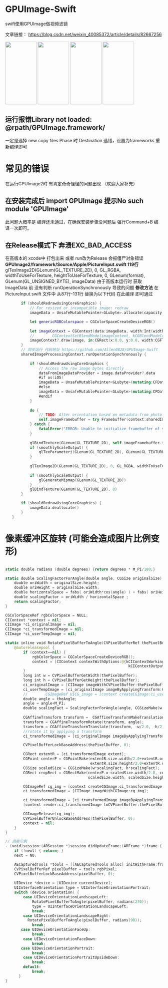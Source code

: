 # GPUImage-Swift
swift使用GPUImage做视频滤镜

文章链接： https://blog.csdn.net/weixin_40085372/article/details/82667256

<view><img src="https://github.com/Allen0828/GPUImage2-Swift/blob/master/ResultsShow/001.PNG" width="100" height="200"></img> 
<img src="https://github.com/Allen0828/GPUImage2-Swift/blob/master/ResultsShow/002.PNG" width="100" height="200"></img> 
<img src="https://github.com/Allen0828/GPUImage2-Swift/blob/master/ResultsShow/003.PNG" width="100" height="200"></img> 
<img src="https://github.com/Allen0828/GPUImage2-Swift/blob/master/ResultsShow/004.PNG" width="100" height="200"></img> 
</view>



## 运行报错Library not loaded: @rpath/GPUImage.framework/
一定是选择 new copy files Phase 时  Destination 选错，设置为frameworks 重新编译即可


# 常见的错误
在运行GPUImage2时 有肯定奇奇怪怪的问题出现  （欢迎大家补充）
## 在安装完成后 import GPUImage 提示No such module 'GPUImage'
此问题大概率是 编译还未通过，在确保安装步骤没问题后 强行Command+B 编译一次即可。
## 在Release模式下 奔溃EXC_BAD_ACCESS
在高版本的 xcode中 打包出来 或者 run改为Release 会报僵尸对象错误 
**GPUImage2/framework/Source/Apple/PictureInput.swift  119行**
 glTexImage2D(GLenum(GL_TEXTURE_2D), 0, GL_RGBA, widthToUseForTexture, heightToUseForTexture, 0, GLenum(format), GLenum(GL_UNSIGNED_BYTE), imageData)
 由于高版本运行时  获取ImageData 前 没有判断 runOperationSynchronously 导致的问题
 **修改方法**
 在PictureInput.swift 文件中  从87行-131行 替换为以下代码 在此编译 即可通过
 ```swift
        if (shouldRedrawUsingCoreGraphics) {
            // For resized or incompatible image: redraw
            imageData = UnsafeMutablePointer<GLubyte>.allocate(capacity:Int(widthToUseForTexture * heightToUseForTexture) * 4)

            let genericRGBColorspace = CGColorSpaceCreateDeviceRGB()
            
            let imageContext = CGContext(data:imageData, width:Int(widthToUseForTexture), height:Int(heightToUseForTexture), bitsPerComponent:8, bytesPerRow:Int(widthToUseForTexture) * 4, space:genericRGBColorspace,  bitmapInfo:CGImageAlphaInfo.premultipliedFirst.rawValue | CGBitmapInfo.byteOrder32Little.rawValue)
            //        CGContextSetBlendMode(imageContext, kCGBlendModeCopy); // From Technical Q&A QA1708: http://developer.apple.com/library/ios/#qa/qa1708/_index.html
            imageContext?.draw(image, in:CGRect(x:0.0, y:0.0, width:CGFloat(widthToUseForTexture), height:CGFloat(heightToUseForTexture)))
        }
        // 同步运行 代码地址 https://github.com/Allen0828/GPUImage-Swift
        sharedImageProcessingContext.runOperationSynchronously {
            
            if !shouldRedrawUsingCoreGraphics {
                // Access the raw image bytes directly
                dataFromImageDataProvider = image.dataProvider?.data
                #if os(iOS)
                imageData = UnsafeMutablePointer<GLubyte>(mutating:CFDataGetBytePtr(dataFromImageDataProvider))
                #else
                imageData = UnsafeMutablePointer<GLubyte>(mutating:CFDataGetBytePtr(dataFromImageDataProvider)!)
                #endif
            }
            
            do {
                // TODO: Alter orientation based on metadata from photo
                self.imageFramebuffer = try Framebuffer(context:sharedImageProcessingContext, orientation:orientation, size:GLSize(width:widthToUseForTexture, height:heightToUseForTexture), textureOnly:true)
            } catch {
                fatalError("ERROR: Unable to initialize framebuffer of size (\(widthToUseForTexture), \(heightToUseForTexture)) with error: \(error)")
            }
            
            glBindTexture(GLenum(GL_TEXTURE_2D), self.imageFramebuffer.texture)
            if (smoothlyScaleOutput) {
                glTexParameteri(GLenum(GL_TEXTURE_2D), GLenum(GL_TEXTURE_MIN_FILTER), GL_LINEAR_MIPMAP_LINEAR)
            }
            
            glTexImage2D(GLenum(GL_TEXTURE_2D), 0, GL_RGBA, widthToUseForTexture, heightToUseForTexture, 0, GLenum(format), GLenum(GL_UNSIGNED_BYTE), imageData)
            
            if (smoothlyScaleOutput) {
                glGenerateMipmap(GLenum(GL_TEXTURE_2D))
            }
            glBindTexture(GLenum(GL_TEXTURE_2D), 0)
        }

        if (shouldRedrawUsingCoreGraphics) {
            imageData.deallocate()
        }
    }

```

# 像素缓冲区旋转 (可能会造成图片比例变形)

```swift

static double radians (double degrees) {return degrees * M_PI/180;}

static double ScalingFactorForAngle(double angle, CGSize originalSize) {
    double oriWidth = originalSize.height;
    double oriHeight = originalSize.width;
    double horizontalSpace = fabs( oriWidth*cos(angle) ) + fabs( oriHeight*sin(angle) );
    double scalingFactor = oriWidth / horizontalSpace ;
    return scalingFactor;
}

CGColorSpaceRef rgbColorSpace = NULL;
CIContext *context = nil;
CIImage *ci_originalImage = nil;
CIImage *ci_transformedImage = nil;
CIImage *ci_userTempImage = nil;

static inline void RotatePixelBufferToAngle(CVPixelBufferRef thePixelBuffer, double theAngle) {
    @autoreleasepool {
        if (context==nil) {
            rgbColorSpace = CGColorSpaceCreateDeviceRGB();
            context = [CIContext contextWithOptions:@{kCIContextWorkingColorSpace: (__bridge id)rgbColorSpace,
                                                       kCIContextOutputColorSpace : (__bridge id)rgbColorSpace}];
        }
        long int w = CVPixelBufferGetWidth(thePixelBuffer);
        long int h = CVPixelBufferGetHeight(thePixelBuffer);
        ci_originalImage = [CIImage imageWithCVPixelBuffer:thePixelBuffer];
        ci_userTempImage = [ci_originalImage imageByApplyingTransform:CGAffineTransformMakeScale(0.6, 0.6)];
        //        CGImageRef UICG_image = [context createCGImage:ci_userTempImage fromRect:[ci_userTempImage extent]];
        double angle = theAngle;
        angle = angle+M_PI;
        double scalingFact = ScalingFactorForAngle(angle, CGSizeMake(w, h));
        
        CGAffineTransform transform =  CGAffineTransformMakeTranslation(w/2.0, h/2.0);
        transform = CGAffineTransformRotate(transform, angle);
        transform = CGAffineTransformTranslate(transform, -w/2.0, -h/2.0);
        //rotate it by applying a transform
        ci_transformedImage = [ci_originalImage imageByApplyingTransform:transform];

        CVPixelBufferLockBaseAddress(thePixelBuffer, 0);

        CGRect extentR = [ci_transformedImage extent];
        CGPoint centerP = CGPointMake(extentR.size.width/2.0+extentR.origin.x,
                                      extentR.size.height/2.0+extentR.origin.y);
        CGSize scaledSize = CGSizeMake(w*scalingFact, h*scalingFact);
        CGRect cropRect = CGRectMake(centerP.x-scaledSize.width/2.0, centerP.y-scaledSize.height/2.0,
                                     scaledSize.width, scaledSize.height);

        CGImageRef cg_img = [context createCGImage:ci_transformedImage fromRect:cropRect];
        ci_transformedImage = [CIImage imageWithCGImage:cg_img];

        ci_transformedImage = [ci_transformedImage imageByApplyingTransform:CGAffineTransformMakeScale(1.0/scalingFact, 1.0/scalingFact)];
        [context render:ci_transformedImage toCVPixelBuffer:thePixelBuffer bounds:CGRectMake(0, 0, w, h) colorSpace:NULL];

        CGImageRelease(cg_img);
        CVPixelBufferUnlockBaseAddress(thePixelBuffer, 0);
        context = nil;
    }
}

// 调用示例
- (void)session:(ARSession *)session didUpdateFrame:(ARFrame *)frame {
    if (!next) { return; }
    next = NO;

    AECapturedTools *tools = [[AECapturedTools alloc] initWithFrame:frame];
    CVPixelBufferRef pixelBuffer = tools.rgbPixel;
    CVPixelBufferLockBaseAddress(pixelBuffer, 0);
    
    UIDevice *device = [UIDevice currentDevice];
    UIInterfaceOrientation type = UIInterfaceOrientationPortrait;
    switch (device.orientation) {
        case UIDeviceOrientationLandscapeLeft:
            RotatePixelBufferToAngle(pixelBuffer, radians(270));
            type = UIInterfaceOrientationLandscapeLeft;
            break;
        case UIDeviceOrientationLandscapeRight:
          RotatePixelBufferToAngle(pixelBuffer, radians(90));
            break;
       case UIDeviceOrientationFaceUp:
            break;
        case UIDeviceOrientationFaceDown:
            break;
       case UIDeviceOrientationPortrait:
            break;
        case UIDeviceOrientationPortraitUpsideDown:
            break;
        default:
            break;
      }
}

```

